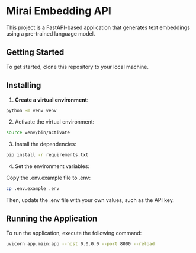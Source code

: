 # Mirai Embedding API

This project is a FastAPI-based application that generates text embeddings using a pre-trained language model.

## Getting Started

To get started, clone this repository to your local machine.

## Installing

1. **Create a virtual environment:**

```bash
python -m venv venv
```

2. Activate the virtual environment:

```bash
source venv/bin/activate
```

3. Install the dependencies:

```bash
pip install -r requirements.txt
```

4. Set the environment variables:

Copy the .env.example file to .env:

```bash
cp .env.example .env
```

Then, update the .env file with your own values, such as the API key.

## Running the Application

To run the application, execute the following command:

```bash
uvicorn app.main:app --host 0.0.0.0 --port 8000 --reload
```
